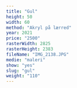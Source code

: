 ```yaml
---
title: "Gul"
height: 50
width: 60
method: "Akryl på lærred"
year: 2021
price: "2500"
rasterWidth: 2825
rasterHeight: 2383
fileName: "IMG_2138.JPG"
medie: "maleri"
show: "yes"
slug: "gul"
weight: "110"
---
```

